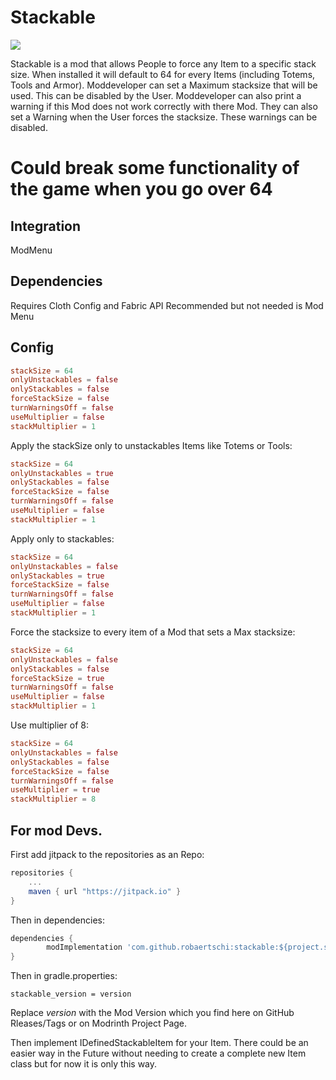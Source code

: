 # Stackable

[![](https://jitpack.io/v/robaertschi/stackable.svg)](https://jitpack.io/#robaertschi/stackable)

Stackable is a mod that allows People to force any Item to a specific stack size. When installed it will default to 64 for every Items (including Totems, Tools and Armor). Moddeveloper can set a Maximum stacksize that will be used. This can be disabled by the User. Moddeveloper can also print a warning if this Mod does not work correctly with there Mod. They can also set a Warning when the User forces the stacksize. These warnings can be disabled.

# **Could break some functionality of the game when you go over 64**

## Integration
ModMenu

## Dependencies
Requires Cloth Config and Fabric API
Recommended but not needed is Mod Menu

## Config
```toml
stackSize = 64
onlyUnstackables = false
onlyStackables = false
forceStackSize = false
turnWarningsOff = false
useMultiplier = false
stackMultiplier = 1
```

Apply the stackSize only to unstackables Items like Totems or Tools:
```toml
stackSize = 64
onlyUnstackables = true
onlyStackables = false
forceStackSize = false
turnWarningsOff = false
useMultiplier = false
stackMultiplier = 1
```
Apply only to stackables:
```toml
stackSize = 64
onlyUnstackables = false
onlyStackables = true
forceStackSize = false
turnWarningsOff = false
useMultiplier = false
stackMultiplier = 1
```
Force the stacksize to every item of a Mod that sets a Max stacksize:
```toml
stackSize = 64
onlyUnstackables = false
onlyStackables = false
forceStackSize = true
turnWarningsOff = false
useMultiplier = false
stackMultiplier = 1
```

Use multiplier of 8:
```toml
stackSize = 64
onlyUnstackables = false
onlyStackables = false
forceStackSize = false
turnWarningsOff = false
useMultiplier = true
stackMultiplier = 8
```

## For mod Devs.

First add jitpack to the repositories as an Repo:

```gradle
repositories {
	...
	maven { url "https://jitpack.io" }
}
```

Then in dependencies:
```gradle
dependencies {
        modImplementation 'com.github.robaertschi:stackable:${project.stackable_version}'
}
```

Then in gradle.properties:
```properties
stackable_version = version
```
Replace _version_ with the Mod Version which you find here on GitHub Rleases/Tags or on Modrinth Project Page.

Then implement IDefinedStackableItem for your Item. There could be an easier way in the Future without needing to create a complete new Item class but for now it is only this way.
